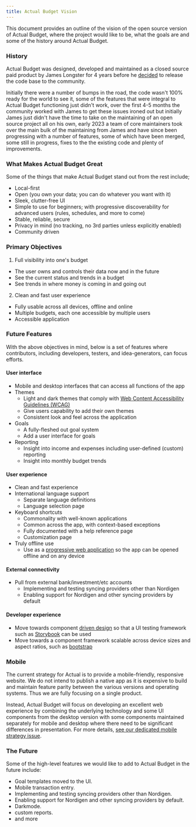 ```yaml
---
title: Actual Budget Vision
---
```


This document provides an outline of the vision of the open source version of Actual Budget, where the project would like to be, what the goals are and some of the history around Actual Budget. 

### History 

Actual Budget was designed, developed and maintained as a closed source paid product by James Longster for 4 years before he [decided](https://actualbudget.com/open-source) to release the code base to the community.

Initially there were a number of bumps in the road, the code wasn't 100% ready for the world to see it, some of the features that were integral to Actual Budget functioning just didn't work, over the first 4-5 months the community worked with James to get these issues ironed out but initially James just didn't have the time to take on the maintaining of an open source project all on his own, early 2023 a team of core maintainers took over the main bulk of the maintaining from James and have since been progressing with a number of features, some of which have been merged, some still in progress, fixes to the the existing code and plenty of improvements. 

### What Makes Actual Budget Great

Some of the things that make Actual Budget stand out from the rest include;

* Local-first
* Open (you own your data; you can do whatever you want with it)
* Sleek, clutter-free UI
* Simple to use for beginners; with progressive discoverability for advanced users (rules, schedules, and more to come)
* Stable, reliable, secure
* Privacy in mind (no tracking, no 3rd parties unless explicitly enabled)
* Community driven

### Primary Objectives

1. Full visibility into one's budget
  * The user owns and controls their data now and in the future
  * See the current status and trends in a budget
  * See trends in where money is coming in and going out

2. Clean and fast user experience
  * Fully usable across all devices, offline and online
  * Multiple budgets, each one accessible by multiple users
  * Accessible application

### Future Features
With the above objectives in mind, below is a set of features where contributors, including developers, testers, and idea-generators, can focus efforts.

#### User interface

* Mobile and desktop interfaces that can access all functions of the app
* Themes
  * Light and dark themes that comply with [Web Content Accessibility Guidelines (WCAG)](https://www.w3.org/WAI/standards-guidelines/wcag/)
  * Give users capability to add their own themes
  * Consistent look and feel across the application
* Goals
  * A fully-fleshed out goal system
  * Add a user interface for goals
* Reporting
  * Insight into income and expenses including user-defined (custom) reporting
  * Insight into monthly budget trends

#### User experience

* Clean and fast experience
* International language support
  * Separate language definitions
  * Language selection page
* Keyboard shortcuts
  * Commonality with well-known applications
  * Common across the app, with context-based exceptions
  * Fully documented with a help reference page
  * Customization page
* Truly offline use
  * Use as a [progressive web application](https://blog.logrocket.com/building-pwa-react/) so the app can be opened offline and on any device

#### External connectivity

* Pull from external bank/investment/etc accounts
  * Implementing and testing syncing providers other than Nordigen
  * Enabling support for Nordigen and other syncing providers by default

#### Developer experience

* Move towards component [driven design](https://www.componentdriven.org/) so that a UI testing framework such as [Storybook](https://storybook.js.org/) can be used
* Move towards a component framework scalable across device sizes and aspect ratios, such as [bootstrap](https://getbootstrap.com/)

### Mobile

The current strategy for Actual is to provide a mobile-friendly, responsive website. We do not intend to publish a native app as it is expensive to build and maintain feature parity between the various versions and operating systems. Thus we are fully focusing on a single product.

Instead, Actual Budget will focus on developing an excellent web experience by combining the underlying technology and some UI components from the desktop version with some components maintained separately for mobile and desktop where there need to be significant differences in presentation. For more details, [see our dedicated mobile strategy issue](https://github.com/actualbudget/actual/issues/804).

### The Future

Some of the high-level features we would like to add to Actual Budget in the future include:

* Goal templates moved to the UI.
* Mobile transaction entry.
* Implementing and testing syncing providers other than Nordigen.
* Enabling support for Nordigen and other syncing providers by default.
* Darkmode.
* custom reports.
* and more